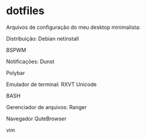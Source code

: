 # dotfiles

Arquivos de configuração do meu desktop minimalista:

Distribuição: Debian netinstall

BSPWM

Notificações: Dunst

Polybar

Emulador de terminal: RXVT Unicode

BASH

Gerenciador de arquivos: Ranger

Navegador QuteBrowser

vim

